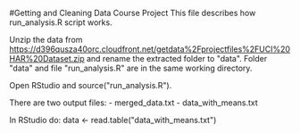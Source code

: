 #Getting and Cleaning Data Course Project
This file describes how run_analysis.R script works.

Unzip the data from https://d396qusza40orc.cloudfront.net/getdata%2Fprojectfiles%2FUCI%20HAR%20Dataset.zip and rename the extracted folder to "data". Folder "data" and file "run_analysis.R" are in the same working directory.

Open RStudio and source("run_analysis.R").

There are two output files:
	- merged_data.txt
	- data_with_means.txt

In RStudio do:
	data <- read.table("data_with_means.txt")